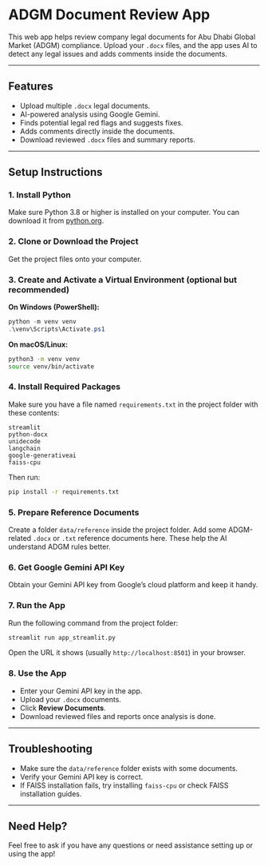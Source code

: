 # ADGM Document Review App

This web app helps review company legal documents for Abu Dhabi Global Market (ADGM) compliance. Upload your `.docx` files, and the app uses AI to detect any legal issues and adds comments inside the documents.

---

## Features

- Upload multiple `.docx` legal documents.
- AI-powered analysis using Google Gemini.
- Finds potential legal red flags and suggests fixes.
- Adds comments directly inside the documents.
- Download reviewed `.docx` files and summary reports.

---

## Setup Instructions

### 1. Install Python

Make sure Python 3.8 or higher is installed on your computer. You can download it from [python.org](https://www.python.org/downloads/).

### 2. Clone or Download the Project

Get the project files onto your computer.

### 3. Create and Activate a Virtual Environment (optional but recommended)

**On Windows (PowerShell):**

```powershell
python -m venv venv
.\venv\Scripts\Activate.ps1
```

**On macOS/Linux:**

```bash
python3 -m venv venv
source venv/bin/activate
```

### 4. Install Required Packages

Make sure you have a file named `requirements.txt` in the project folder with these contents:

```
streamlit
python-docx
unidecode
langchain
google-generativeai
faiss-cpu
```

Then run:

```bash
pip install -r requirements.txt
```

### 5. Prepare Reference Documents

Create a folder `data/reference` inside the project folder. Add some ADGM-related `.docx` or `.txt` reference documents here. These help the AI understand ADGM rules better.

### 6. Get Google Gemini API Key

Obtain your Gemini API key from Google’s cloud platform and keep it handy.

### 7. Run the App

Run the following command from the project folder:

```bash
streamlit run app_streamlit.py
```

Open the URL it shows (usually `http://localhost:8501`) in your browser.

### 8. Use the App

- Enter your Gemini API key in the app.
- Upload your `.docx` documents.
- Click **Review Documents**.
- Download reviewed files and reports once analysis is done.

---

## Troubleshooting

- Make sure the `data/reference` folder exists with some documents.
- Verify your Gemini API key is correct.
- If FAISS installation fails, try installing `faiss-cpu` or check FAISS installation guides.

---

## Need Help?

Feel free to ask if you have any questions or need assistance setting up or using the app!


